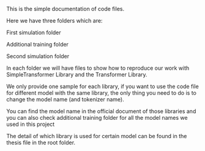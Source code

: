 This is the simple documentation of code files.

Here we have three folders which are:

First simulation folder

Additional training folder

Second simulation folder


In each folder we will have files to show how to reproduce our work with SimpleTransformer Library and the Transformer Library.

We only provide one sample for each library, if you want to use the code file for different model with the same library, the only thing you need to do is to change the model name (and tokenizer name).

You can find the model name in the official document of those libraries and you can also check additional training folder for all the model names we used in this project

The detail of which library is used for certain model can be found in the thesis file in the root folder.
